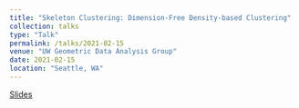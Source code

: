 ```yaml
---
title: "Skeleton Clustering: Dimension-Free Density-based Clustering"
collection: talks
type: "Talk"
permalink: /talks/2021-02-15
venue: "UW Geometric Data Analysis Group"
date: 2021-02-15
location: "Seattle, WA"
---
```


[Slides](https://jerrybubble.github.io/files/Skeleton_Clustering_Presentation.pdf)
